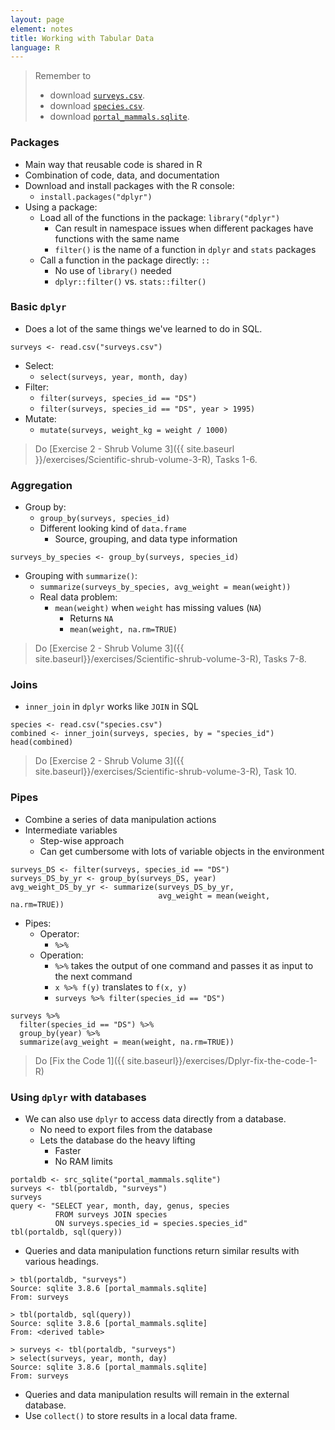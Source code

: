 ```yaml
---
layout: page
element: notes
title: Working with Tabular Data
language: R
--- 
```


> Remember to
> 
> * download [`surveys.csv`](https://ndownloader.figshare.com/files/2292172).
> * download [`species.csv`](https://ndownloader.figshare.com/files/3299483).
> * download [`portal_mammals.sqlite`](https://ndownloader.figshare.com/files/2292171).


### Packages

* Main way that reusable code is shared in R
* Combination of code, data, and documentation
* Download and install packages with the R console:
    * `install.packages("dplyr")`
* Using a package:
    * Load all of the functions in the package: `library("dplyr")`
        * Can result in namespace issues when different packages have functions with the same name 
        * `filter()` is the name of a function in `dplyr` and `stats` packages
    * Call a function in the package directly: `::`
        * No use of `library()` needed
        * `dplyr::filter()` vs. `stats::filter()`

### Basic `dplyr`

* Does a lot of the same things we've learned to do in SQL.

```
surveys <- read.csv("surveys.csv")
```

* Select: 
    * `select(surveys, year, month, day)`
* Filter: 
    * `filter(surveys, species_id == "DS")`
    * `filter(surveys, species_id == "DS", year > 1995)`
* Mutate: 
    * `mutate(surveys, weight_kg = weight / 1000)`

> Do [Exercise 2 - Shrub Volume 3]({{ site.baseurl }}/exercises/Scientific-shrub-volume-3-R), Tasks 1-6.

### Aggregation

* Group by: 
    * `group_by(surveys, species_id)`
    * Different looking kind of `data.frame` 
        * Source, grouping, and data type information

```
surveys_by_species <- group_by(surveys, species_id)
```

* Grouping with `summarize()`:
    * `summarize(surveys_by_species, avg_weight = mean(weight))`
    * Real data problem: 
        * `mean(weight)` when `weight` has missing values (`NA`) 
            * Returns `NA`
            * `mean(weight, na.rm=TRUE)`

> Do [Exercise 2 - Shrub Volume 3]({{ site.baseurl}}/exercises/Scientific-shrub-volume-3-R), Tasks 7-8.

### Joins

* `inner_join` in `dplyr` works like `JOIN` in SQL

```
species <- read.csv("species.csv")
combined <- inner_join(surveys, species, by = "species_id")
head(combined)
```

> Do [Exercise 2 - Shrub Volume 3]({{ site.baseurl}}/exercises/Scientific-shrub-volume-3-R), Task 10.

### Pipes

* Combine a series of data manipulation actions
* Intermediate variables
    * Step-wise approach 
    * Can get cumbersome with lots of variable objects in the environment

```
surveys_DS <- filter(surveys, species_id == "DS")
surveys_DS_by_yr <- group_by(surveys_DS, year)
avg_weight_DS_by_yr <- summarize(surveys_DS_by_yr, 
                                 avg_weight = mean(weight, na.rm=TRUE))
```

* Pipes:
    * Operator: 
        * `%>%`
    * Operation:
        * `%>%` takes the output of one command and passes it as input to the next command 
        * `x %>% f(y)` translates to `f(x, y)`
        * `surveys %>% filter(species_id == "DS")`

```
surveys %>%
  filter(species_id == "DS") %>%
  group_by(year) %>%
  summarize(avg_weight = mean(weight, na.rm=TRUE))
```

> Do [Fix the Code 1]({{ site.baseurl}}/exercises/Dplyr-fix-the-code-1-R)

### Using `dplyr` with databases

* We can also use `dplyr` to access data directly from a database.
    * No need to export files from the database
    * Lets the database do the heavy lifting
        * Faster
        * No RAM limits

```
portaldb <- src_sqlite("portal_mammals.sqlite")
surveys <- tbl(portaldb, "surveys")
surveys
query <- "SELECT year, month, day, genus, species
          FROM surveys JOIN species
          ON surveys.species_id = species.species_id"
tbl(portaldb, sql(query))
```

* Queries and data manipulation functions return similar results with various headings.

```
> tbl(portaldb, "surveys")
Source: sqlite 3.8.6 [portal_mammals.sqlite]
From: surveys

> tbl(portaldb, sql(query))
Source: sqlite 3.8.6 [portal_mammals.sqlite]
From: <derived table>

> surveys <- tbl(portaldb, "surveys")
> select(surveys, year, month, day)
Source: sqlite 3.8.6 [portal_mammals.sqlite]
From: surveys
```

* Queries and data manipulation results will remain in the external database.
* Use `collect()` to store results in a local data frame.
